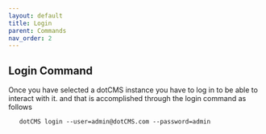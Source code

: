 ```yaml
---
layout: default
title: Login
parent: Commands
nav_order: 2
---
```


## **Login Command**
 Once you have selected a dotCMS instance you have to log in to be able to interact with it. 
 and that is accomplished through the login command as follows

```shell script
   dotCMS login --user=admin@dotCMS.com --password=admin  
```